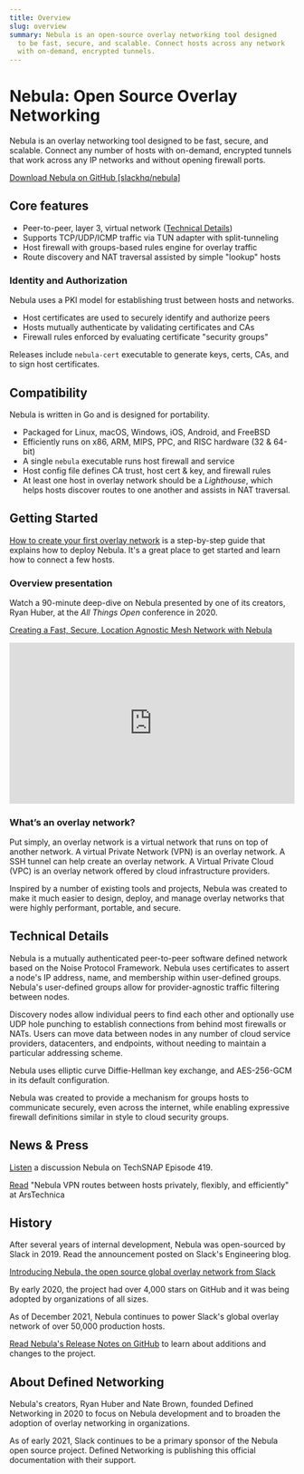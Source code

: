 ```yaml
---
title: Overview
slug: overview
summary: Nebula is an open-source overlay networking tool designed
  to be fast, secure, and scalable. Connect hosts across any network
  with on-demand, encrypted tunnels.
---
```


# Nebula: Open Source Overlay Networking

Nebula is an overlay networking tool designed to be fast, secure, and scalable. Connect any number of hosts with on-demand, encrypted tunnels that work across any IP networks and without opening firewall ports.

[Download Nebula on GitHub [slackhq/nebula]](https://github.com/slackhq/nebula)

## Core features

- Peer-to-peer, layer 3, virtual network ([Technical Details](#technical-details))
- Supports TCP/UDP/ICMP traffic via TUN adapter with split-tunneling
- Host firewall with groups-based rules engine for overlay traffic
- Route discovery and NAT traversal assisted by simple "lookup" hosts

### Identity and Authorization

Nebula uses a PKI model for establishing trust between hosts and networks.

- Host certificates are used to securely identify and authorize peers
- Hosts mutually authenticate by validating certificates and CAs
- Firewall rules enforced by evaluating certificate "security groups"

Releases include `nebula-cert` executable to generate keys, certs, CAs, and to sign host certificates.

## Compatibility

Nebula is written in Go and is designed for portability.

- Packaged for Linux, macOS, Windows, iOS, Android, and FreeBSD
- Efficiently runs on x86, ARM, MIPS, PPC, and RISC hardware (32 & 64-bit)
- A single `nebula` executable runs host firewall and service
- Host config file defines CA trust, host cert & key, and firewall rules
- At least one host in overlay network should be a _Lighthouse_, which helps hosts discover routes to one another and assists in NAT traversal.

## Getting Started

[How to create your first overlay network](/nebula/quick-start) is a step-by-step guide that explains how to deploy Nebula. It's a great place to get started and learn how to connect a few hosts.

### Overview presentation

Watch a 90-minute deep-dive on Nebula presented by one of its creators, Ryan Huber, at the _All Things Open_ conference in 2020.

[Creating a Fast, Secure, Location Agnostic Mesh Network with Nebula](https://www.youtube.com/watch?v=qy2cgqglt3o)

<div width="100%" height="0" style="padding-bottom: 56.25%; overflow: hidden; position: relative; margin-bottom: 16px;">
  <iframe width="100%" height="100%" style="position: absolute;" src="https://www.youtube.com/embed/qy2cgqglt3o" title="All Things Open YouTube video" frameborder="0" allow="accelerometer; autoplay; clipboard-write; encrypted-media; gyroscope; picture-in-picture" allowfullscreen></iframe>
</div>

### What’s an overlay network?

Put simply, an overlay network is a virtual network that runs on top of another network. A virtual Private Network (VPN) is an overlay network. A SSH tunnel can help create an overlay network. A Virtual Private Cloud (VPC) is an overlay network offered by cloud infrastructure providers.

Inspired by a number of existing tools and projects, Nebula was created to make it much easier to design, deploy, and manage overlay networks that were highly performant, portable, and secure.

## Technical Details

Nebula is a mutually authenticated peer-to-peer software defined network based on the Noise Protocol Framework. Nebula uses certificates to assert a node's IP address, name, and membership within user-defined groups. Nebula's user-defined groups allow for provider-agnostic traffic filtering between nodes.

Discovery nodes allow individual peers to find each other and optionally use UDP hole punching to establish connections from behind most firewalls or NATs. Users can move data between nodes in any number of cloud service providers, datacenters, and endpoints, without needing to maintain a particular addressing scheme.

Nebula uses elliptic curve Diffie-Hellman key exchange, and AES-256-GCM in its default configuration.

Nebula was created to provide a mechanism for groups hosts to communicate securely, even across the internet, while enabling expressive firewall definitions similar in style to cloud security groups.

## News & Press

[Listen](https://techsnap.systems/419) a discussion Nebula on TechSNAP Episode 419.

[Read](https://arstechnica.com/gadgets/2019/12/nebula-vpn-routes-between-hosts-privately-flexibly-and-efficiently/) "Nebula VPN routes between hosts privately, flexibly, and efficiently" at ArsTechnica

## History

After several years of internal development, Nebula was open-sourced by Slack in 2019. Read the announcement posted on Slack's Engineering blog.

[Introducing Nebula, the open source global overlay network from Slack](https://slack.engineering/introducing-nebula-the-open-source-global-overlay-network-from-slack/)

By early 2020, the project had over 4,000 stars on GitHub and it was being adopted by organizations of all sizes.

As of December 2021, Nebula continues to power Slack's global overlay network of over 50,000 production hosts.

[Read Nebula's Release Notes on GitHub](https://github.com/slackhq/nebula/releases) to learn about additions and changes to the project.

## About Defined Networking

Nebula's creators, Ryan Huber and Nate Brown, founded Defined Networking in 2020 to focus on Nebula development and to broaden the adoption of overlay networking in organizations.

As of early 2021, Slack continues to be a primary sponsor of the Nebula open source project. Defined Networking is publishing this official documentation with their support.
